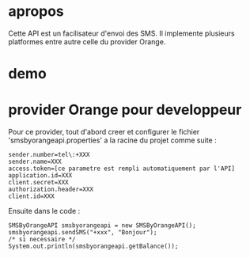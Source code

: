 # apropos
Cette API est un facilisateur d'envoi des SMS. Il implemente plusieurs platformes entre autre celle du provider Orange.

# demo

# provider Orange pour developpeur
Pour ce provider, tout d'abord creer et configurer le fichier 'smsbyorangeapi.properties' a la racine du projet comme suite :

	sender.number=tel\:+XXX
	sender.name=XXX
	access.token=[ce parametre est rempli automatiquement par l'API]
	application.id=XXX
	client.secret=XXX
	authorization.header=XXX
	client.id=XXX

Ensuite dans le code :

	SMSByOrangeAPI smsbyorangeapi = new SMSByOrangeAPI();
	smsbyorangeapi.sendSMS("+xxx", "Bonjour");
	/* si necessaire */
	System.out.println(smsbyorangeapi.getBalance());
